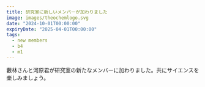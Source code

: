 ```yaml
---
title: 研究室に新しいメンバーが加わりました
image: images/theochemlogo.svg
date: "2024-10-01T00:00:00"
expiryDate: "2025-04-01T00:00:00"
tags:
  - new members
  - b4
  - m1
---
```


藪林さんと河原君が研究室の新たなメンバーに加わりました。共にサイエンスを楽しみましょう。
